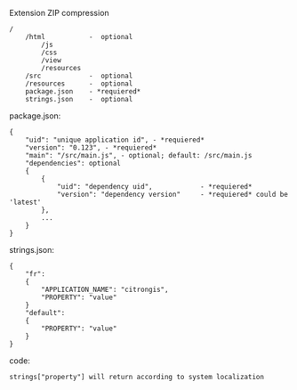 Extension ZIP compression

    /
        /html           -  optional
            /js
            /css
            /view
            /resources
        /src            -  optional
        /resources      -  optional
        package.json    - *requiered*
        strings.json    -  optional


package.json:
```
{
    "uid": "unique application id", - *requiered*
    "version": "0.123", - *requiered*
    "main": "/src/main.js", - optional; default: /src/main.js
    "dependencies": optional
    {
        {
            "uid": "dependency uid",            - *requiered*
            "version": "dependency version"     - *requiered* could be 'latest'
        },
        ...
    }
}
```

strings.json:
```
{
    "fr":
    {
        "APPLICATION_NAME": "citrongis",
        "PROPERTY": "value"
    }
    "default":
    {
        "PROPERTY": "value"
    }
}
```

code:

    strings["property"] will return according to system localization
